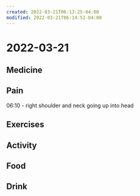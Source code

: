 ```yaml
---
created: 2022-03-21T06:13:25-04:00
modified: 2022-03-21T06:14:51-04:00
---
```


# 2022-03-21

## Medicine


## Pain

06:10 - right shoulder and neck going up into head


## Exercises


## Activity


## Food


## Drink
